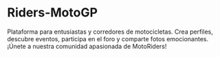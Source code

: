# Riders-MotoGP
Plataforma para entusiastas y corredores de motocicletas. Crea perfiles, descubre eventos, participa en el foro y comparte fotos emocionantes. ¡Únete a nuestra comunidad apasionada de MotoRiders!
